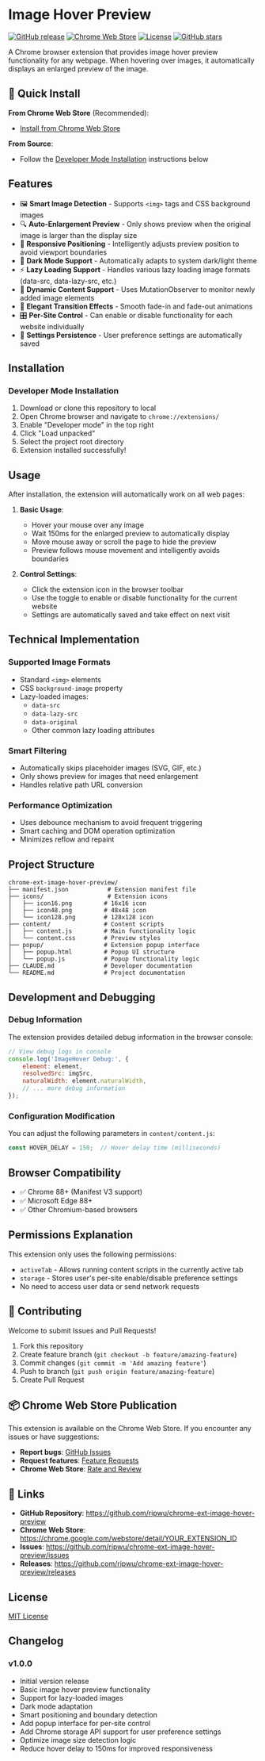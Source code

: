 # Image Hover Preview

[![GitHub release](https://img.shields.io/github/v/release/ripwu/chrome-ext-image-hover-preview)](https://github.com/ripwu/chrome-ext-image-hover-preview/releases)
[![Chrome Web Store](https://img.shields.io/chrome-web-store/v/YOUR_EXTENSION_ID)](https://chrome.google.com/webstore/detail/YOUR_EXTENSION_ID)
[![License](https://img.shields.io/github/license/ripwu/chrome-ext-image-hover-preview)](https://github.com/ripwu/chrome-ext-image-hover-preview/blob/main/LICENSE)
[![GitHub stars](https://img.shields.io/github/stars/ripwu/chrome-ext-image-hover-preview)](https://github.com/ripwu/chrome-ext-image-hover-preview/stargazers)

A Chrome browser extension that provides image hover preview functionality for any webpage. When hovering over images, it automatically displays an enlarged preview of the image.

## 🚀 Quick Install

**From Chrome Web Store** (Recommended):
- [Install from Chrome Web Store](https://chrome.google.com/webstore/detail/YOUR_EXTENSION_ID) 

**From Source**:
- Follow the [Developer Mode Installation](#developer-mode-installation) instructions below

## Features

- 🖼️ **Smart Image Detection** - Supports `<img>` tags and CSS background images
- 🔍 **Auto-Enlargement Preview** - Only shows preview when the original image is larger than the display size
- 📱 **Responsive Positioning** - Intelligently adjusts preview position to avoid viewport boundaries
- 🌙 **Dark Mode Support** - Automatically adapts to system dark/light theme
- ⚡ **Lazy Loading Support** - Handles various lazy loading image formats (data-src, data-lazy-src, etc.)
- 🚀 **Dynamic Content Support** - Uses MutationObserver to monitor newly added image elements
- 🎨 **Elegant Transition Effects** - Smooth fade-in and fade-out animations
- 🎛️ **Per-Site Control** - Can enable or disable functionality for each website individually
- 💾 **Settings Persistence** - User preference settings are automatically saved

## Installation

### Developer Mode Installation

1. Download or clone this repository to local
2. Open Chrome browser and navigate to `chrome://extensions/`
3. Enable "Developer mode" in the top right
4. Click "Load unpacked"
5. Select the project root directory
6. Extension installed successfully!

## Usage

After installation, the extension will automatically work on all web pages:

1. **Basic Usage**:
   - Hover your mouse over any image
   - Wait 150ms for the enlarged preview to automatically display
   - Move mouse away or scroll the page to hide the preview
   - Preview follows mouse movement and intelligently avoids boundaries

2. **Control Settings**:
   - Click the extension icon in the browser toolbar
   - Use the toggle to enable or disable functionality for the current website
   - Settings are automatically saved and take effect on next visit

## Technical Implementation

### Supported Image Formats

- Standard `<img>` elements
- CSS `background-image` property
- Lazy-loaded images:
  - `data-src`
  - `data-lazy-src` 
  - `data-original`
  - Other common lazy loading attributes

### Smart Filtering

- Automatically skips placeholder images (SVG, GIF, etc.)
- Only shows preview for images that need enlargement
- Handles relative path URL conversion

### Performance Optimization

- Uses debounce mechanism to avoid frequent triggering
- Smart caching and DOM operation optimization
- Minimizes reflow and repaint

## Project Structure

```
chrome-ext-image-hover-preview/
├── manifest.json           # Extension manifest file
├── icons/                  # Extension icons
│   ├── icon16.png         # 16x16 icon
│   ├── icon48.png         # 48x48 icon
│   └── icon128.png        # 128x128 icon
├── content/               # Content scripts
│   ├── content.js         # Main functionality logic
│   └── content.css        # Preview styles
├── popup/                 # Extension popup interface
│   ├── popup.html         # Popup UI structure
│   └── popup.js           # Popup functionality logic
├── CLAUDE.md              # Developer documentation
└── README.md              # Project documentation
```

## Development and Debugging

### Debug Information

The extension provides detailed debug information in the browser console:

```javascript
// View debug logs in console
console.log('ImageHover Debug:', {
    element: element,
    resolvedSrc: imgSrc,
    naturalWidth: element.naturalWidth,
    // ... more debug information
});
```

### Configuration Modification

You can adjust the following parameters in `content/content.js`:

```javascript
const HOVER_DELAY = 150;  // Hover delay time (milliseconds)
```

## Browser Compatibility

- ✅ Chrome 88+ (Manifest V3 support)
- ✅ Microsoft Edge 88+
- ✅ Other Chromium-based browsers

## Permissions Explanation

This extension only uses the following permissions:

- `activeTab` - Allows running content scripts in the currently active tab
- `storage` - Stores user's per-site enable/disable preference settings
- No need to access user data or send network requests

## 🤝 Contributing

Welcome to submit Issues and Pull Requests!

1. Fork this repository
2. Create feature branch (`git checkout -b feature/amazing-feature`)
3. Commit changes (`git commit -m 'Add amazing feature'`)
4. Push to branch (`git push origin feature/amazing-feature`)
5. Create Pull Request

## 📦 Chrome Web Store Publication

This extension is available on the Chrome Web Store. If you encounter any issues or have suggestions:

- **Report bugs**: [GitHub Issues](https://github.com/ripwu/chrome-ext-image-hover-preview/issues)
- **Request features**: [Feature Requests](https://github.com/ripwu/chrome-ext-image-hover-preview/issues/new?template=feature_request.md)
- **Chrome Web Store**: [Rate and Review](https://chrome.google.com/webstore/detail/YOUR_EXTENSION_ID)

## 🔗 Links

- **GitHub Repository**: https://github.com/ripwu/chrome-ext-image-hover-preview
- **Chrome Web Store**: https://chrome.google.com/webstore/detail/YOUR_EXTENSION_ID
- **Issues**: https://github.com/ripwu/chrome-ext-image-hover-preview/issues
- **Releases**: https://github.com/ripwu/chrome-ext-image-hover-preview/releases

## License

[MIT License](LICENSE)

## Changelog

### v1.0.0
- Initial version release
- Basic image hover preview functionality
- Support for lazy-loaded images
- Dark mode adaptation
- Smart positioning and boundary detection
- Add popup interface for per-site control
- Add Chrome storage API support for user preference settings
- Optimize image size detection logic
- Reduce hover delay to 150ms for improved responsiveness